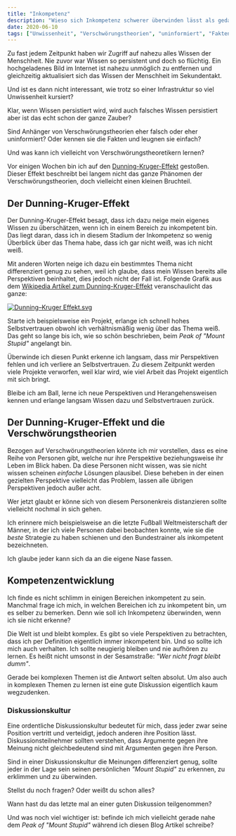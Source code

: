 ```yaml
---
title: "Inkompetenz"
description: "Wieso sich Inkompetenz schwerer überwinden lässt als gedacht"
date: 2020-06-10
tags: ["Unwissenheit", "Verschwörungstheorien", "uninformiert", "Fakten", "Dunning-Kruger-Effekt", "Dunning Kruger Effekt", "Inkompetenz", "Perspektive", "Selbstvertrauen", "Wissen", "Erfahrung", "Weltmeisterschaft", "Fußball", "Bundestrainer", "Komplexität", "Kompetenzentwicklung", "Diskussionskultur"]
---
```


Zu fast jedem Zeitpunkt haben wir Zugriff auf nahezu alles Wissen der Menschheit. Nie zuvor war Wissen so persistent und doch so flüchtig. Ein hochgeladenes Bild im Internet ist nahezu unmöglich zu entfernen und gleichzeitig aktualisiert sich das Wissen der Menschheit im Sekundentakt.

Und ist es dann nicht interessant, wie trotz so einer Infrastruktur so viel Unwissenheit kursiert?

Klar, wenn Wissen persistiert wird, wird auch falsches Wissen persistiert aber ist das echt schon der ganze Zauber?

Sind Anhänger von Verschwörungstheorien eher falsch oder eher uninformiert? Oder kennen sie die Fakten und leugnen sie einfach?

Und was kann ich vielleicht von Verschwörungstheoretikern lernen?

Vor einigen Wochen bin ich auf den [Dunning-Kruger-Effekt](https://de.wikipedia.org/wiki/Dunning-Kruger-Effekt) gestoßen. Dieser Effekt beschreibt bei langem nicht das ganze Phänomen der Verschwörungstheorien, doch vielleicht einen kleinen Bruchteil.

## Der Dunning-Kruger-Effekt

Der Dunning-Kruger-Effekt besagt, dass ich dazu neige mein eigenes Wissen zu überschätzen, wenn ich in einem Bereich zu inkompetent bin. Das liegt daran, dass ich in diesem Stadium der Inkompetenz so wenig Überblick über das Thema habe, dass ich gar nicht weiß, was ich nicht weiß.

Mit anderen Worten neige ich dazu ein bestimmtes Thema nicht differenziert genug zu sehen, weil ich glaube, dass mein Wissen bereits alle Perspektiven beinhaltet, dies jedoch nicht der Fall ist. Folgende Grafik aus dem [Wikipedia Artikel zum Dunning-Kruger-Effekt](https://de.wikipedia.org/wiki/Dunning-Kruger-Effekt) veranschaulicht das ganze:

<a href="https://commons.wikimedia.org/wiki/File:Dunning%E2%80%93Kruger_Effekt.svg#/media/Datei:Dunning–Kruger_Effekt.svg"><img src="https://upload.wikimedia.org/wikipedia/commons/thumb/4/48/Dunning%E2%80%93Kruger_Effekt.svg/1200px-Dunning%E2%80%93Kruger_Effekt.svg.png" alt="Dunning–Kruger Effekt.svg"></a>

Starte ich beispielsweise ein Projekt, erlange ich schnell hohes Selbstvertrauen obwohl ich verhältnismäßig wenig über das Thema weiß. Das geht so lange bis ich, wie so schön beschrieben, beim _Peak of "Mount Stupid"_ angelangt bin.

Überwinde ich diesen Punkt erkenne ich langsam, dass mir Perspektiven fehlen und ich verliere an Selbstvertrauen. Zu diesem Zeitpunkt werden viele Projekte verworfen, weil klar wird, wie viel Arbeit das Projekt eigentlich mit sich bringt.

Bleibe ich am Ball, lerne ich neue Perspektiven und Herangehensweisen kennen und erlange langsam Wissen dazu und Selbstvertrauen zurück.

## Der Dunning-Kruger-Effekt und die Verschwörungstheorien

Bezogen auf Verschwörungstheorien könnte ich mir vorstellen, dass es eine Reihe von Personen gibt, welche nur ihre Perspektive beziehungsweise ihr Leben im Blick haben. Da diese Personen nicht wissen, was sie nicht wissen scheinen _einfache_ Lösungen plausibel. Diese beheben in der einen gezielten Perspektive vielleicht das Problem, lassen alle übrigen Perspektiven jedoch außer acht.

Wer jetzt glaubt er könne sich von diesem Personenkreis distanzieren sollte vielleicht nochmal in sich gehen.

Ich erinnere mich beispielsweise an die letzte Fußball Weltmeisterschaft der Männer, in der ich viele Personen dabei beobachten konnte, wie sie die _beste_ Strategie zu haben schienen und den Bundestrainer als inkompetent bezeichneten.

Ich glaube jeder kann sich da an die eigene Nase fassen.

## Kompetenzentwicklung

Ich finde es nicht schlimm in einigen Bereichen inkompetent zu sein. Manchmal frage ich mich, in welchen Bereichen ich zu inkompetent bin, um es selber zu bemerken. Denn wie soll ich Inkompetenz überwinden, wenn ich sie nicht erkenne?

Die Welt ist und bleibt komplex. Es gibt so viele Perspektiven zu betrachten, dass ich per Definition eigentlich immer inkompetent bin. Und so sollte ich mich auch verhalten. Ich sollte neugierig bleiben und nie aufhören zu lernen. Es heißt nicht umsonst in der Sesamstraße: _"Wer nicht fragt bleibt dumm"_.

Gerade bei komplexen Themen ist die Antwort selten absolut. Um also auch in komplexen Themen zu lernen ist eine gute Diskussion eigentlich kaum wegzudenken. 

### Diskussionskultur

Eine ordentliche Diskussionskultur bedeutet für mich, dass jeder zwar seine Position vertritt und verteidigt, jedoch anderen ihre Position lässt. Diskussionsteilnehmer sollten verstehen, dass Argumente gegen ihre Meinung nicht gleichbedeutend sind mit Argumenten gegen ihre Person.

Sind in einer Diskussionskultur die Meinungen differenziert genug, sollte jeder in der Lage sein seinen persönlichen _"Mount Stupid"_ zu erkennen, zu erklimmen und zu überwinden.

Stellst du noch fragen? Oder weißt du schon alles?

Wann hast du das letzte mal an einer guten Diskussion teilgenommen?

Und was noch viel wichtiger ist: befinde ich mich vielleicht gerade nahe dem _Peak of "Mount Stupid"_ während ich diesen Blog Artikel schreibe?